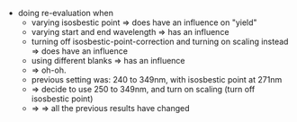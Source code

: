 - doing re-evaluation when
	- varying isosbestic point => does have an influence on "yield"
	- varying start and end wavelength => has an influence
	- turning off isosbestic-point-correction and turning on scaling instead => does have an influence
	- using different blanks => has an influence
	- => oh-oh.
	- previous setting was: 240 to 349nm, with isosbestic point at 271nm
	- => decide to use 250 to 349nm, and turn on scaling (turn off isosbestic point)
	- => => all the previous results have changed